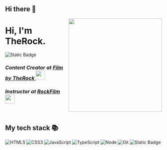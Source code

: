 ## Hi there 👋

<!--
**RockFilm/RockFilm** is a ✨ _special_ ✨ repository because its `README.md` (this file) appears on your GitHub profile.

Here are some ideas to get you started:

- 🔭 I’m currently working on ...
- 🌱 I’m currently learning ...
- 👯 I’m looking to collaborate on ...
- 🤔 I’m looking for help with ...
- 💬 Ask me about ...
- 📫 How to reach me: ...
- 😄 Pronouns: ...
- ⚡ Fun fact: ...
-->

<img align="right" src="https://user-images.githubusercontent.com/.svg" width="300"/>

<h1> Hi, I'm TheRock.
<!-- <img src="https://user-images.githubusercontent.com/559c1994a9f7.png" height="180"> -->
</h1>

![Static Badge](https://img.shields.io/badge/TheRock_=>_Science_+_Art_=_MY_Philosophy-8A2BE2)
<p>
  <em>
    <h3>
    Content Creator at
      <a href="https://www.youtube.com/">
        Film by TheRock <img src="https://235664556f34.png" height="30px" />
      </a>
    </h3>
  </em>
  <em>
  <h3>
    Instructor at 
    <a href="https://블라.com/">
      RockFilm
      <img src="https://9c5-b91f-4ded-9235-1f187e1ebec2.svg" height="30px"/>
    </a>
  </h3>
    </em>
  </em>
</p>

<br />
<h2> My tech stack 📚 </h2>

![HTML5](https://img.shields.io/badge/-HTML5-F05032?style=for-the-badge&logo=html5&logoColor=ffffff)
![CSS3](https://img.shields.io/badge/-CSS3-007ACC?style=for-the-badge&logo=css3)
![JavaScript](https://img.shields.io/badge/-JavaScript-%23F7DF1C?style=for-the-badge&logo=javascript&logoColor=000000&labelColor=%23F7DF1C&color=%23FFCE5A)
![TypeScript](https://img.shields.io/badge/-TypeScript-007ACC?style=for-the-badge&logo=typescript&logoColor=white)
![Node](https://img.shields.io/badge/-Nodejs-43853d?style=for-the-badge&logo=Node.js&logoColor=white)
![Git](https://img.shields.io/badge/-Git-F05032?style=for-the-badge&logo=git&logoColor=ffffff)
![Static Badge](https://img.shields.io/badge/FILM_Programmer-8A2BE2)

<br/>
<!-- 
<h2>My popular videos</h2>
<table>
  <tbody>
    <tr>
      <td>
        <a href="https://www.youtube.com/watch?v=" title=" 🚀">
          <img align="center" src="https://img.youtube.com/vi/.jpg" width="300" alt-text="Frontend Roadmap">
        </a>
      </td>
      <td>
        <a href="https://www.youtube.com/watch?v=" title=" 🚀">
          <img align="center" src="https://img.youtube.com/vi/.jpg" width="300" alt-text="">
        </a>
      </td>
      <td>
        <a href="http://www.youtube.com/watch?v=" title=" 🚀">
        <img align="center" src="https://img.youtube.com/vi/.jpg" width="300" alt-text="Git tutorial">
          </a>
      </td>
    </tr>
  </tbody>
</table>
<b><em><a href="https://www.youtube.com/">More videos...</a></em></b>
-->
